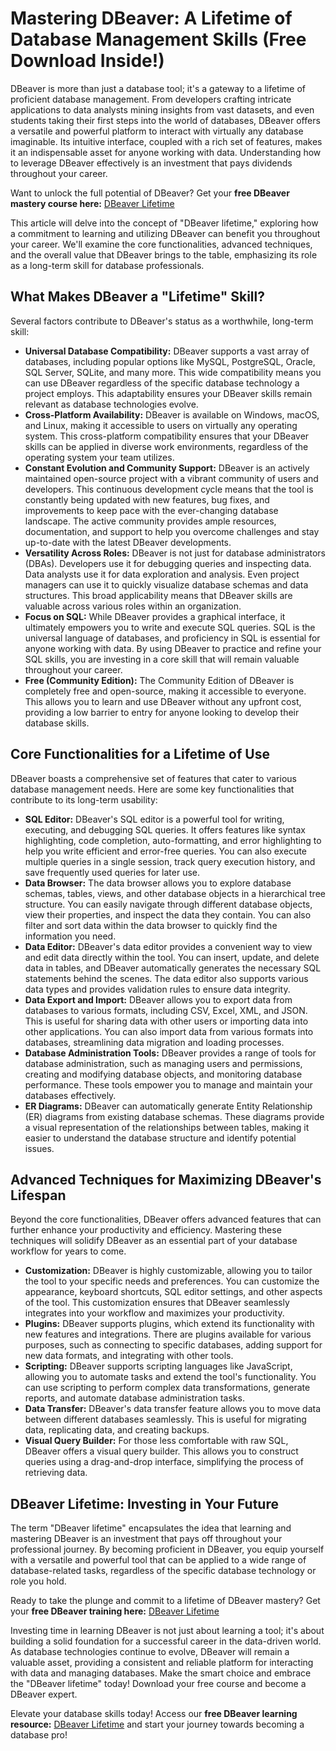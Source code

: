 # Mastering DBeaver: A Lifetime of Database Management Skills (Free Download Inside!)

DBeaver is more than just a database tool; it's a gateway to a lifetime of proficient database management. From developers crafting intricate applications to data analysts mining insights from vast datasets, and even students taking their first steps into the world of databases, DBeaver offers a versatile and powerful platform to interact with virtually any database imaginable. Its intuitive interface, coupled with a rich set of features, makes it an indispensable asset for anyone working with data.  Understanding how to leverage DBeaver effectively is an investment that pays dividends throughout your career.

Want to unlock the full potential of DBeaver? Get your **free DBeaver mastery course here:** [DBeaver Lifetime](https://udemywork.com/dbeaver-lifetime)

This article will delve into the concept of "DBeaver lifetime," exploring how a commitment to learning and utilizing DBeaver can benefit you throughout your career. We'll examine the core functionalities, advanced techniques, and the overall value that DBeaver brings to the table, emphasizing its role as a long-term skill for database professionals.

## What Makes DBeaver a "Lifetime" Skill?

Several factors contribute to DBeaver's status as a worthwhile, long-term skill:

*   **Universal Database Compatibility:** DBeaver supports a vast array of databases, including popular options like MySQL, PostgreSQL, Oracle, SQL Server, SQLite, and many more.  This wide compatibility means you can use DBeaver regardless of the specific database technology a project employs.  This adaptability ensures your DBeaver skills remain relevant as database technologies evolve.
*   **Cross-Platform Availability:** DBeaver is available on Windows, macOS, and Linux, making it accessible to users on virtually any operating system. This cross-platform compatibility ensures that your DBeaver skills can be applied in diverse work environments, regardless of the operating system your team utilizes.
*   **Constant Evolution and Community Support:** DBeaver is an actively maintained open-source project with a vibrant community of users and developers.  This continuous development cycle means that the tool is constantly being updated with new features, bug fixes, and improvements to keep pace with the ever-changing database landscape. The active community provides ample resources, documentation, and support to help you overcome challenges and stay up-to-date with the latest DBeaver developments.
*   **Versatility Across Roles:** DBeaver is not just for database administrators (DBAs). Developers use it for debugging queries and inspecting data. Data analysts use it for data exploration and analysis. Even project managers can use it to quickly visualize database schemas and data structures. This broad applicability means that DBeaver skills are valuable across various roles within an organization.
*   **Focus on SQL:** While DBeaver provides a graphical interface, it ultimately empowers you to write and execute SQL queries. SQL is the universal language of databases, and proficiency in SQL is essential for anyone working with data. By using DBeaver to practice and refine your SQL skills, you are investing in a core skill that will remain valuable throughout your career.
*   **Free (Community Edition):**  The Community Edition of DBeaver is completely free and open-source, making it accessible to everyone. This allows you to learn and use DBeaver without any upfront cost, providing a low barrier to entry for anyone looking to develop their database skills.

## Core Functionalities for a Lifetime of Use

DBeaver boasts a comprehensive set of features that cater to various database management needs. Here are some key functionalities that contribute to its long-term usability:

*   **SQL Editor:** DBeaver's SQL editor is a powerful tool for writing, executing, and debugging SQL queries.  It offers features like syntax highlighting, code completion, auto-formatting, and error highlighting to help you write efficient and error-free queries.  You can also execute multiple queries in a single session, track query execution history, and save frequently used queries for later use.
*   **Data Browser:** The data browser allows you to explore database schemas, tables, views, and other database objects in a hierarchical tree structure. You can easily navigate through different database objects, view their properties, and inspect the data they contain.  You can also filter and sort data within the data browser to quickly find the information you need.
*   **Data Editor:** DBeaver's data editor provides a convenient way to view and edit data directly within the tool. You can insert, update, and delete data in tables, and DBeaver automatically generates the necessary SQL statements behind the scenes. The data editor also supports various data types and provides validation rules to ensure data integrity.
*   **Data Export and Import:** DBeaver allows you to export data from databases to various formats, including CSV, Excel, XML, and JSON.  This is useful for sharing data with other users or importing data into other applications.  You can also import data from various formats into databases, streamlining data migration and loading processes.
*   **Database Administration Tools:** DBeaver provides a range of tools for database administration, such as managing users and permissions, creating and modifying database objects, and monitoring database performance. These tools empower you to manage and maintain your databases effectively.
*   **ER Diagrams:** DBeaver can automatically generate Entity Relationship (ER) diagrams from existing database schemas. These diagrams provide a visual representation of the relationships between tables, making it easier to understand the database structure and identify potential issues.

## Advanced Techniques for Maximizing DBeaver's Lifespan

Beyond the core functionalities, DBeaver offers advanced features that can further enhance your productivity and efficiency. Mastering these techniques will solidify DBeaver as an essential part of your database workflow for years to come.

*   **Customization:** DBeaver is highly customizable, allowing you to tailor the tool to your specific needs and preferences. You can customize the appearance, keyboard shortcuts, SQL editor settings, and other aspects of the tool.  This customization ensures that DBeaver seamlessly integrates into your workflow and maximizes your productivity.
*   **Plugins:** DBeaver supports plugins, which extend its functionality with new features and integrations. There are plugins available for various purposes, such as connecting to specific databases, adding support for new data formats, and integrating with other tools.
*   **Scripting:** DBeaver supports scripting languages like JavaScript, allowing you to automate tasks and extend the tool's functionality. You can use scripting to perform complex data transformations, generate reports, and automate database administration tasks.
*   **Data Transfer:** DBeaver's data transfer feature allows you to move data between different databases seamlessly. This is useful for migrating data, replicating data, and creating backups.
*   **Visual Query Builder:** For those less comfortable with raw SQL, DBeaver offers a visual query builder. This allows you to construct queries using a drag-and-drop interface, simplifying the process of retrieving data.

## DBeaver Lifetime: Investing in Your Future

The term "DBeaver lifetime" encapsulates the idea that learning and mastering DBeaver is an investment that pays off throughout your professional journey. By becoming proficient in DBeaver, you equip yourself with a versatile and powerful tool that can be applied to a wide range of database-related tasks, regardless of the specific database technology or role you hold.

Ready to take the plunge and commit to a lifetime of DBeaver mastery? Get your **free DBeaver training here:** [DBeaver Lifetime](https://udemywork.com/dbeaver-lifetime)

Investing time in learning DBeaver is not just about learning a tool; it's about building a solid foundation for a successful career in the data-driven world. As database technologies continue to evolve, DBeaver will remain a valuable asset, providing a consistent and reliable platform for interacting with data and managing databases.  Make the smart choice and embrace the "DBeaver lifetime" today! Download your free course and become a DBeaver expert.

Elevate your database skills today! Access our **free DBeaver learning resource:** [DBeaver Lifetime](https://udemywork.com/dbeaver-lifetime) and start your journey towards becoming a database pro!
